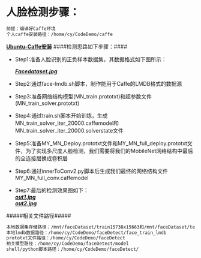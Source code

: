 # **人脸检测步骤：** 
```sh
前提：编译好Caffe环境 
个人caffe安装路径：/home/cy/CodeDemo/caffe 
```
[**Ubuntu-Caffe安装**](https://github.com/BVLC/caffe)
####检测思路如下步骤：####

* Step1:准备人脸识别的正负样本数据集，其数据格式如下图所示：  

    [***Facedataset.jpg***](https://github.com/dashayudabao/FaceDataset/tree/master/images/faceDataset.jpg) 
 
* Step2:通过face-lmdb.sh脚本，制作能用于Caffe的LMDB格式的数据源  

* Step3:准备网络结构模型(MN_train.prototxt)和超参数文件(MN_train_solver.prototxt)  

* Step4:通过train.sh脚本开始训练，生成MN_train_solver_iter_20000.caffemodel和MN_train_solver_iter_20000.solverstate文件  

* Step5:准备MY_MN_Deploy.prototxt文件和MY_MN_full_deploy.prototxt文件，为了实现多尺度人脸检测，我们需要将我们的MobileNet网络结构中最后的全连接层换成卷积层  

* Step6:通过innerToConv2.py脚本后生成我们最终的网络结构文件MY_MN_full_conv.caffemodel  

* Step7:最后的检测效果图如下：  
    [***out1.jpg***](https://github.com/dashayudabao/FaceDataset/tree/master/images/out1.jpg)  
    [***out2.jpg***](https://github.com/dashayudabao/FaceDataset/tree/master/images/out2.jpg)  
 

#####相关文件路径#####
```sh
本地数据集存储路径：/mnt/faceDataset/train15738x15663和/mnt/faceDataset/test2079x2066
本地lmdb数据路径：/home/cy/CodeDemo/faceDetect/face_train_lmdb
prototxt文件路径：/home/cy/CodeDemo/faceDetect  
相关模型路径：/home/cy/CodeDemo/faceDetect/model 
shell/python脚本路径：/home/cy/CodeDemo/faceDetect/
```
 
